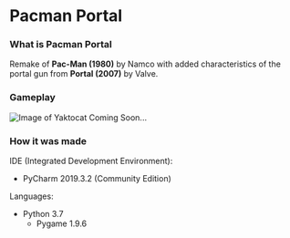 # Pacman Portal
### What is Pacman Portal
Remake of **Pac-Man (1980)** by Namco with added characteristics of the portal gun from **Portal (2007)** by Valve.
### Gameplay
![Image of Yaktocat](https://octodex.github.com/images/yaktocat.png)
Coming Soon...
### How it was made
IDE (Integrated Development Environment):
- PyCharm 2019.3.2 (Community Edition)

Languages:
- Python 3.7
  - Pygame 1.9.6
